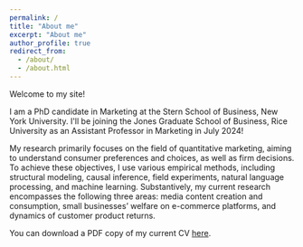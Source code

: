 ```yaml
---
permalink: /
title: "About me"
excerpt: "About me"
author_profile: true
redirect_from: 
  - /about/
  - /about.html
---
```


Welcome to my site! 

I am a PhD candidate in Marketing at the Stern School of Business, New York University. I'll be joining the Jones Graduate School of Business, Rice University as an Assistant Professor in Marketing in July 2024!

My research primarily focuses on the field of quantitative marketing, aiming to understand consumer preferences and choices, as well as firm decisions. To achieve these objectives, I use various empirical methods, including structural modeling, causal inference, field experiments, natural language processing, and machine learning. Substantively, my current research encompasses the following three areas: media content creation and consumption, small businesses’ welfare on e-commerce platforms, and dynamics of customer product returns.

You can download a PDF copy of my current CV [here](/files/pdf/CV__WeiqingZhang.pdf).

<script type="text/javascript" id="clustrmaps" src="//clustrmaps.com/map_v2.js?d=t1BvqFYp71LBhBKXwfUUbS4wu0ohVuZGQyTv-DcVM4Y"></script>